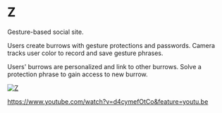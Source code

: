 # Z

Gesture-based social site.

Users create burrows with gesture protections and passwords.  Camera tracks user color to record and save gesture phrases.  

Users' burrows are personalized and link to other burrows.  Solve a protection phrase to gain access to new burrow.

[![Z](https://cdn.rawgit.com/rasianart/Z/d1722ffb/public/video/zshort.gif)](https://www.youtube.com/watch?v=d4cymefOtCo&feature=youtu.be)

https://www.youtube.com/watch?v=d4cymefOtCo&feature=youtu.be

